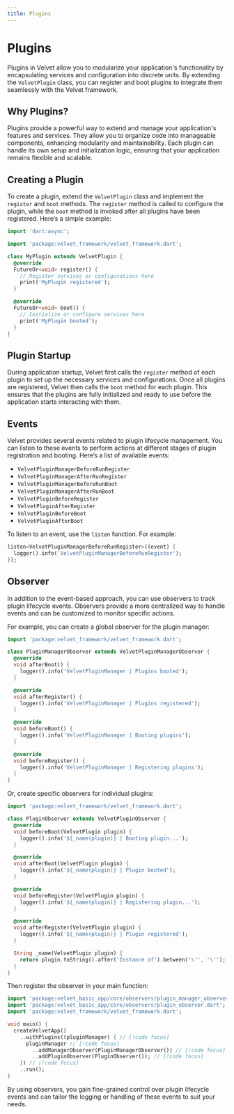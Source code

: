 ```yaml
---
title: Plugins
---
```


# Plugins

Plugins in Velvet allow you to modularize your application's functionality by encapsulating services and configuration into discrete units. By extending the `VelvetPlugin` class, you can register and boot plugins to integrate them seamlessly with the Velvet framework.

## Why Plugins?

Plugins provide a powerful way to extend and manage your application's features and services. They allow you to organize code into manageable components, enhancing modularity and maintainability. Each plugin can handle its own setup and initialization logic, ensuring that your application remains flexible and scalable.

## Creating a Plugin

To create a plugin, extend the `VelvetPlugin` class and implement the `register` and `boot` methods. The `register` method is called to configure the plugin, while the `boot` method is invoked after all plugins have been registered. Here’s a simple example:

```dart
import 'dart:async';

import 'package:velvet_framework/velvet_framework.dart';

class MyPlugin extends VelvetPlugin {
  @override
  FutureOr<void> register() {
    // Register services or configurations here
    print('MyPlugin registered');
  }

  @override
  FutureOr<void> boot() {
    // Initialize or configure services here
    print('MyPlugin booted');
  }
}
```

## Plugin Startup

During application startup, Velvet first calls the `register` method of each plugin to set up the necessary services and configurations. Once all plugins are registered, Velvet then calls the `boot` method for each plugin. This ensures that the plugins are fully initialized and ready to use before the application starts interacting with them.

## Events

Velvet provides several events related to plugin lifecycle management. You can listen to these events to perform actions at different stages of plugin registration and booting. Here’s a list of available events:

- `VelvetPluginManagerBeforeRunRegister`
- `VelvetPluginManagerAfterRunRegister`
- `VelvetPluginManagerBeforeRunBoot`
- `VelvetPluginManagerAfterRunBoot`
- `VelvetPluginBeforeRegister`
- `VelvetPluginAfterRegister`
- `VelvetPluginBeforeBoot`
- `VelvetPluginAfterBoot`

To listen to an event, use the `listen` function. For example:

```dart
listen<VelvetPluginManagerBeforeRunRegister>((event) {
  logger().info('VelvetPluginManagerBeforeRunRegister');
});
```

## Observer

In addition to the event-based approach, you can use observers to track plugin lifecycle events. Observers provide a more centralized way to handle events and can be customized to monitor specific actions. 

For example, you can create a global observer for the plugin manager:

```dart
import 'package:velvet_framework/velvet_framework.dart';

class PluginManagerObserver extends VelvetPluginManagerObserver {
  @override
  void afterBoot() {
    logger().info('VelvetPluginManager | Plugins booted');
  }

  @override
  void afterRegister() {
    logger().info('VelvetPluginManager | Plugins registered');
  }

  @override
  void beforeBoot() {
    logger().info('VelvetPluginManager | Booting plugins');
  }

  @override
  void beforeRegister() {
    logger().info('VelvetPluginManager | Registering plugins');
  }
}
```

Or, create specific observers for individual plugins:

```dart
import 'package:velvet_framework/velvet_framework.dart';

class PluginObserver extends VelvetPluginObserver {
  @override
  void beforeBoot(VelvetPlugin plugin) {
    logger().info('${_name(plugin)} | Booting plugin...');
  }

  @override
  void afterBoot(VelvetPlugin plugin) {
    logger().info('${_name(plugin)} | Plugin booted');
  }

  @override
  void beforeRegister(VelvetPlugin plugin) {
    logger().info('${_name(plugin)} | Registering plugin...');
  }

  @override
  void afterRegister(VelvetPlugin plugin) {
    logger().info('${_name(plugin)} | Plugin registered');
  }

  String _name(VelvetPlugin plugin) {
    return plugin.toString().after('Instance of').between('\'', '\'');
  }
}
```

Then register the observer in your main function:

```dart
import 'package:velvet_basic_app/core/observers/plugin_manager_observer.dart';
import 'package:velvet_basic_app/core/observers/plugin_observer.dart';
import 'package:velvet_framework/velvet_framework.dart';

void main() {
  createVelvetApp()
    ..withPlugins((pluginManager) { // [!code focus]
      pluginManager // [!code focus]
        ..addManagerObserver(PluginManagerObserver()) // [!code focus]
        ..addPluginObserver(PluginObserver()); // [!code focus]
    }) // [!code focus]
    ..run();
}
```

By using observers, you gain fine-grained control over plugin lifecycle events and can tailor the logging or handling of these events to suit your needs.
